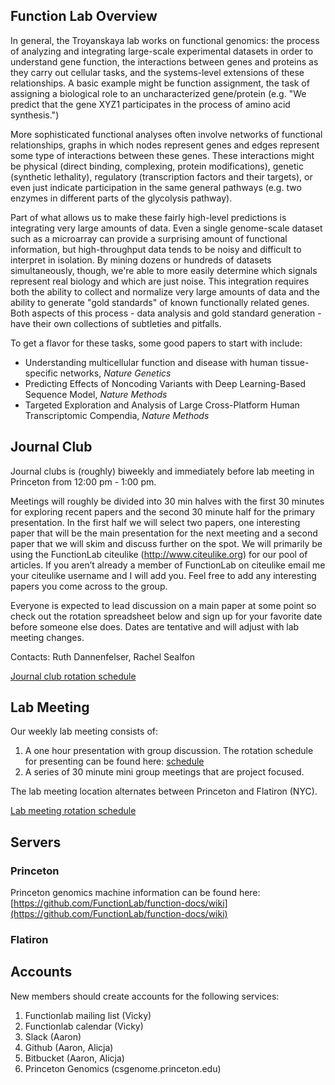 

## Function Lab Overview
In general, the Troyanskaya lab works on functional genomics: the process of analyzing and integrating large-scale experimental datasets in order to understand gene function, the interactions between genes and proteins as they carry out cellular tasks, and the systems-level extensions of these relationships. A basic example might be function assignment, the task of assigning a biological role to an uncharacterized gene/protein (e.g. "We predict that the gene XYZ1 participates in the process of amino acid synthesis.")

More sophisticated functional analyses often involve networks of functional relationships, graphs in which nodes represent genes and edges represent some type of interactions between these genes. These interactions might be physical (direct binding, complexing, protein modifications), genetic (synthetic lethality), regulatory (transcription factors and their targets), or even just indicate participation in the same general pathways (e.g. two enzymes in different parts of the glycolysis pathway).

Part of what allows us to make these fairly high-level predictions is integrating very large amounts of data. Even a single genome-scale dataset such as a microarray can provide a surprising amount of functional information, but high-throughput data tends to be noisy and difficult to interpret in isolation. By mining dozens or hundreds of datasets simultaneously, though, we're able to more easily determine which signals represent real biology and which are just noise. This integration requires both the ability to collect and normalize very large amounts of data and the ability to generate "gold standards" of known functionally related genes. Both aspects of this process - data analysis and gold standard generation - have their own collections of subtleties and pitfalls.

To get a flavor for these tasks, some good papers to start with include:

* Understanding multicellular function and disease with human tissue-specific networks, *Nature Genetics*
* Predicting Effects of Noncoding Variants with Deep Learning-Based Sequence Model, *Nature Methods*
* Targeted Exploration and Analysis of Large Cross-Platform Human Transcriptomic Compendia, *Nature Methods*

## Journal Club
Journal clubs is (roughly) biweekly and immediately before lab meeting in Princeton from 12:00 pm - 1:00 pm. 

Meetings will roughly be divided into 30 min halves with the first 30 minutes for exploring recent papers and the second 30 minute half for the primary presentation. In the first half we will select two papers, one interesting paper that will be the main presentation for the next meeting and a second paper that we will skim and discuss further on the spot. We will primarily be using the FunctionLab citeulike (http://www.citeulike.org) for our pool of articles. If you aren’t already a member of FunctionLab on citeulike email me your citeulike username and I will add you. Feel free to add any interesting papers you come across to the group. 

Everyone is expected to lead discussion on a main paper at some point so check out the rotation spreadsheet below and sign up for your favorite date before someone else does. Dates are tentative and will adjust with lab meeting changes. 

Contacts: Ruth Dannenfelser, Rachel Sealfon

[Journal club rotation schedule](https://docs.google.com/spreadsheets/d/1Iq1I6GNif0YbaxLUM1r3cP0vg566IuAyvJzkyiX2mxo/edit?usp=sharing) 

## Lab Meeting

Our weekly lab meeting consists of:
  1. A one hour presentation with group discussion. The rotation schedule for presenting can be found here: [schedule](https://docs.google.com/spreadsheets/d/1tjncbvn_cLsRXSXChTtOuwqSCGUjRJ9g8d6ufPDP4k0/edit#gid=0)
  2. A series of 30 minute mini group meetings that are project focused. 
 
The lab meeting location alternates between Princeton and Flatiron (NYC).

[Lab meeting rotation schedule](https://docs.google.com/spreadsheets/d/1tjncbvn_cLsRXSXChTtOuwqSCGUjRJ9g8d6ufPDP4k0/edit#gid=0)

## Servers

### Princeton
Princeton genomics machine information can be found here: [https://github.com/FunctionLab/function-docs/wiki](https://github.com/FunctionLab/function-docs/wiki)

### Flatiron

## Accounts

New members should create accounts for the following services:

1. Functionlab mailing list (Vicky)
2. Functionlab calendar (Vicky)
3. Slack (Aaron)
4. Github (Aaron, Alicja)
5. Bitbucket (Aaron, Alicja)
6. Princeton Genomics (csgenome.princeton.edu)

